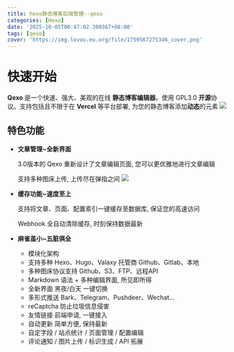 ```yaml
---
title: hexo静态博客后端管理--qexo
categories: [Hexo]
date: '2025-10-05T00:47:02.380367+08:00'
tags: [qexo]
cover: 'https://img.lovou.eu.org/file/1759567275346_cover.png'
---
```



# 快速开始

**Qexo** 是一个快速、强大、美观的在线 **静态博客编辑器**。使用 GPL3.0 **开源**协议。支持包括且不限于在 **Vercel** 等平台部署, 为您的静态博客添加**动态**的元素
![](https://s2.loli.net/2024/07/19/r1XJPHnYANKbcRl.png)

## 特色功能

- **文章管理~全新界面**

  3.0版本的 Qexo 重新设计了文章编辑页面, 您可以更优雅地进行文章编辑

  支持多种图床上传, 上传尽在弹指之间
  ![](https://s2.loli.net/2024/07/19/q3LlJutFDCvpbMh.png)
- **缓存功能~速度至上**

  支持将文章、页面、配置索引一键缓存至数据库, 保证您的高速访问

  Webhook 全自动清除缓存, 时刻保持数据最新
- **麻雀虽小~五脏俱全**

  - 模块化架构
  - 支持多种 Hexo、Hugo、Valaxy 托管商 Github、Gitlab、本地
  - 多种图床协议支持 Github、S3、FTP、远程API
  - Markdown 语法 + 多种编辑界面, 所见即所得
  - 全新界面 黑夜/白天 一键切换
  - 多形式推送 Bark、Telegram、Pushdeer、Wechat...
  - reCaptcha 防止垃圾信息侵害
  - 友情链接 前端申请, 一键接入
  - 自动更新 简单方便, 保持最新
  - 自定字段 / 站点统计 / 页面管理 / 配置编辑
  - 评论通知 / 图片上传 / 标识生成 / API 拓展
